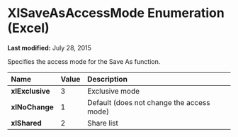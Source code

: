 
# XlSaveAsAccessMode Enumeration (Excel)

 **Last modified:** July 28, 2015

Specifies the access mode for the Save As function.


|**Name**|**Value**|**Description**|
|:-----|:-----|:-----|
| **xlExclusive**|3|Exclusive mode|
| **xlNoChange**|1|Default (does not change the access mode)|
| **xlShared**|2|Share list|

